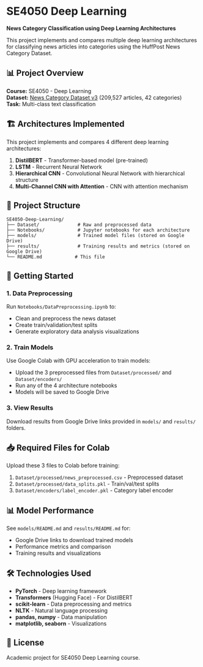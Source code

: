 # SE4050 Deep Learning

**News Category Classification using Deep Learning Architectures**

This project implements and compares multiple deep learning architectures for classifying news articles into categories using the HuffPost News Category Dataset.

## 📊 Project Overview

**Course:** SE4050 - Deep Learning  
**Dataset:** [News Category Dataset v3](https://www.kaggle.com/datasets/rmisra/news-category-dataset) (209,527 articles, 42 categories)  
**Task:** Multi-class text classification

## 🏗️ Architectures Implemented

This project implements and compares 4 different deep learning architectures:

1. **DistilBERT** - Transformer-based model (pre-trained)
2. **LSTM** - Recurrent Neural Network
3. **Hierarchical CNN** - Convolutional Neural Network with hierarchical structure
4. **Multi-Channel CNN with Attention** - CNN with attention mechanism

## 📁 Project Structure

```
SE4050-Deep-Learning/
├── Dataset/              # Raw and preprocessed data
├── Notebooks/            # Jupyter notebooks for each architecture
├── models/               # Trained model files (stored on Google Drive)
├── results/              # Training results and metrics (stored on Google Drive)
└── README.md            # This file
```

## 🚀 Getting Started

### 1. Data Preprocessing
Run `Notebooks/DataPreprocessing.ipynb` to:
- Clean and preprocess the news dataset
- Create train/validation/test splits
- Generate exploratory data analysis visualizations

### 2. Train Models
Use Google Colab with GPU acceleration to train models:
- Upload the 3 preprocessed files from `Dataset/processed/` and `Dataset/encoders/`
- Run any of the 4 architecture notebooks
- Models will be saved to Google Drive

### 3. View Results
Download results from Google Drive links provided in `models/` and `results/` folders.

## 📥 Required Files for Colab

Upload these 3 files to Colab before training:
1. `Dataset/processed/news_preprocessed.csv` - Preprocessed dataset
2. `Dataset/processed/data_splits.pkl` - Train/val/test splits
3. `Dataset/encoders/label_encoder.pkl` - Category label encoder

## 📊 Model Performance

See `models/README.md` and `results/README.md` for:
- Google Drive links to download trained models
- Performance metrics and comparison
- Training results and visualizations

## 🛠️ Technologies Used

- **PyTorch** - Deep learning framework
- **Transformers** (Hugging Face) - For DistilBERT
- **scikit-learn** - Data preprocessing and metrics
- **NLTK** - Natural language processing
- **pandas, numpy** - Data manipulation
- **matplotlib, seaborn** - Visualizations

## 📝 License

Academic project for SE4050 Deep Learning course.
